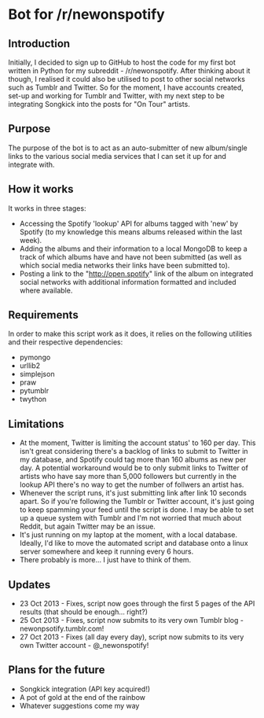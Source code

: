 Bot for /r/newonspotify
==============

Introduction
--------------
Initially, I decided to sign up to GitHub to host the code for my first bot written in Python for my subreddit - /r/newonspotify. After thinking about it though, I realised it could also be utilised to post to other social networks such as Tumblr and Twitter. So for the moment, I have accounts created, set-up and working for Tumblr and Twitter, with my next step to be integrating Songkick into the posts for "On Tour" artists.

Purpose
--------------
The purpose of the bot is to act as an auto-submitter of new album/single links to the various social media services that I can set it up for and integrate with.

How it works
--------------
It works in three stages:
- Accessing the Spotify 'lookup' API for albums tagged with 'new' by Spotify (to my knowledge this means albums released within the last week).
- Adding the albums and their information to a local MongoDB to keep a track of which albums have and have not been submitted (as well as which social media networks their links have been submitted to).
- Posting a link to the "http://open.spotify" link of the album on integrated social networks with additional information formatted and included where available.

Requirements
--------------
In order to make this script work as it does, it relies on the following utilities and their respective dependencies:
- pymongo
- urllib2
- simplejson
- praw
- pytumblr
- twython

Limitations
--------------
- At the moment, Twitter is limiting the account status' to 160 per day. This isn't great considering there's a backlog of links to submit to Twitter in my database, and Spotify could tag more than 160 albums as new per day. A potential workaround would be to only submit links to Twitter of artists who have say more than 5,000 followers but currently in the lookup API there's no way to get the number of follwers an artist has. 
- Whenever the script runs, it's just submitting link after link 10 seconds apart. So if you're following the Tumblr or Twitter account, it's just going to keep spamming your feed until the script is done. I may be able to set up a queue system with Tumblr and I'm not worried that much about Reddit, but again Twitter may be an issue. 
- It's just running on my laptop at the moment, with a local database. Ideally, I'd like to move the automated script and database onto a linux server somewhere and keep it running every 6 hours. 
- There probably is more... I just have to think of them.

Updates
--------------
- 23 Oct 2013 - Fixes, script now goes through the first 5 pages of the API results (that should be enough... right?)
- 25 Oct 2013 - Fixes, script now submits to its very own Tumblr blog - newonpsotify.tumblr.com!
- 27 Oct 2013 - Fixes (all day every day), script now submits to its very own Twitter account - @_newonspotify!

Plans for the future
--------------
- Songkick integration (API key acquired!)
- A pot of gold at the end of the rainbow
- Whatever suggestions come my way